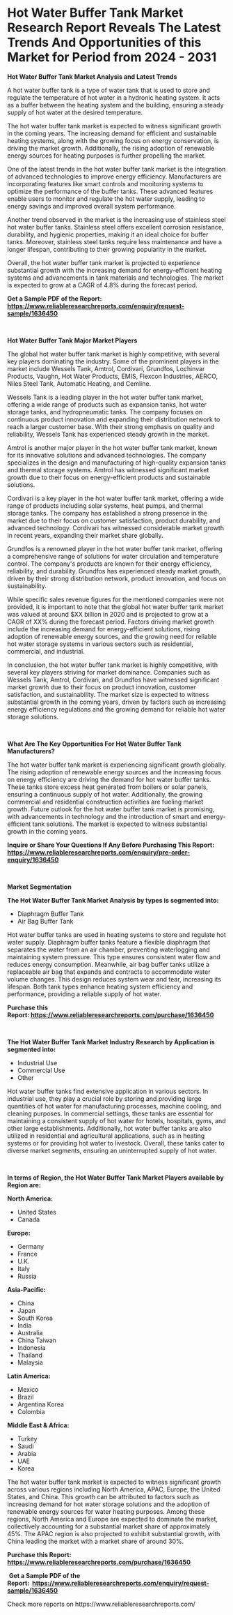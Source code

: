 <p><h1>Hot Water Buffer Tank Market Research Report Reveals The Latest Trends And Opportunities of this Market for Period from 2024 - 2031</h1></p><p><strong>Hot Water Buffer Tank Market Analysis and Latest Trends</strong></p>
<p><p>A hot water buffer tank is a type of water tank that is used to store and regulate the temperature of hot water in a hydronic heating system. It acts as a buffer between the heating system and the building, ensuring a steady supply of hot water at the desired temperature.</p><p>The hot water buffer tank market is expected to witness significant growth in the coming years. The increasing demand for efficient and sustainable heating systems, along with the growing focus on energy conservation, is driving the market growth. Additionally, the rising adoption of renewable energy sources for heating purposes is further propelling the market.</p><p>One of the latest trends in the hot water buffer tank market is the integration of advanced technologies to improve energy efficiency. Manufacturers are incorporating features like smart controls and monitoring systems to optimize the performance of the buffer tanks. These advanced features enable users to monitor and regulate the hot water supply, leading to energy savings and improved overall system performance.</p><p>Another trend observed in the market is the increasing use of stainless steel hot water buffer tanks. Stainless steel offers excellent corrosion resistance, durability, and hygienic properties, making it an ideal choice for buffer tanks. Moreover, stainless steel tanks require less maintenance and have a longer lifespan, contributing to their growing popularity in the market.</p><p>Overall, the hot water buffer tank market is projected to experience substantial growth with the increasing demand for energy-efficient heating systems and advancements in tank materials and technologies. The market is expected to grow at a CAGR of 4.8% during the forecast period.</p></p>
<p><strong>Get a Sample PDF of the Report:&nbsp; <a href="https://www.reliableresearchreports.com/enquiry/request-sample/1636450">https://www.reliableresearchreports.com/enquiry/request-sample/1636450</a></strong></p>
<p>&nbsp;</p>
<p><strong>Hot Water Buffer Tank Major Market Players</strong></p>
<p><p>The global hot water buffer tank market is highly competitive, with several key players dominating the industry. Some of the prominent players in the market include Wessels Tank, Amtrol, Cordivari, Grundfos, Lochinvar Products, Vaughn, Hot Water Products, EMIS, Flexcon Industries, AERCO, Niles Steel Tank, Automatic Heating, and Cemline.</p><p>Wessels Tank is a leading player in the hot water buffer tank market, offering a wide range of products such as expansion tanks, hot water storage tanks, and hydropneumatic tanks. The company focuses on continuous product innovation and expanding their distribution network to reach a larger customer base. With their strong emphasis on quality and reliability, Wessels Tank has experienced steady growth in the market.</p><p>Amtrol is another major player in the hot water buffer tank market, known for its innovative solutions and advanced technologies. The company specializes in the design and manufacturing of high-quality expansion tanks and thermal storage systems. Amtrol has witnessed significant market growth due to their focus on energy-efficient products and sustainable solutions.</p><p>Cordivari is a key player in the hot water buffer tank market, offering a wide range of products including solar systems, heat pumps, and thermal storage tanks. The company has established a strong presence in the market due to their focus on customer satisfaction, product durability, and advanced technology. Cordivari has witnessed considerable market growth in recent years, expanding their market share globally.</p><p>Grundfos is a renowned player in the hot water buffer tank market, offering a comprehensive range of solutions for water circulation and temperature control. The company's products are known for their energy efficiency, reliability, and durability. Grundfos has experienced steady market growth, driven by their strong distribution network, product innovation, and focus on sustainability.</p><p>While specific sales revenue figures for the mentioned companies were not provided, it is important to note that the global hot water buffer tank market was valued at around $XX billion in 2020 and is projected to grow at a CAGR of XX% during the forecast period. Factors driving market growth include the increasing demand for energy-efficient solutions, rising adoption of renewable energy sources, and the growing need for reliable hot water storage systems in various sectors such as residential, commercial, and industrial.</p><p>In conclusion, the hot water buffer tank market is highly competitive, with several key players striving for market dominance. Companies such as Wessels Tank, Amtrol, Cordivari, and Grundfos have witnessed significant market growth due to their focus on product innovation, customer satisfaction, and sustainability. The market size is expected to witness substantial growth in the coming years, driven by factors such as increasing energy efficiency regulations and the growing demand for reliable hot water storage solutions.</p></p>
<p>&nbsp;</p>
<p><strong>What Are The Key Opportunities For Hot Water Buffer Tank Manufacturers?</strong></p>
<p><p>The hot water buffer tank market is experiencing significant growth globally. The rising adoption of renewable energy sources and the increasing focus on energy efficiency are driving the demand for hot water buffer tanks. These tanks store excess heat generated from boilers or solar panels, ensuring a continuous supply of hot water. Additionally, the growing commercial and residential construction activities are fueling market growth. Future outlook for the hot water buffer tank market is promising, with advancements in technology and the introduction of smart and energy-efficient tank solutions. The market is expected to witness substantial growth in the coming years.</p></p>
<p><strong>Inquire or Share Your Questions If Any Before Purchasing This Report: <a href="https://www.reliableresearchreports.com/enquiry/pre-order-enquiry/1636450">https://www.reliableresearchreports.com/enquiry/pre-order-enquiry/1636450</a></strong></p>
<p>&nbsp;</p>
<p><strong>Market Segmentation</strong></p>
<p><strong>The Hot Water Buffer Tank Market Analysis by types is segmented into:</strong></p>
<p><ul><li>Diaphragm Buffer Tank</li><li>Air Bag Buffer Tank</li></ul></p>
<p><p>Hot water buffer tanks are used in heating systems to store and regulate hot water supply. Diaphragm buffer tanks feature a flexible diaphragm that separates the water from an air chamber, preventing waterlogging and maintaining system pressure. This type ensures consistent water flow and reduces energy consumption. Meanwhile, air bag buffer tanks utilize a replaceable air bag that expands and contracts to accommodate water volume changes. This design reduces system wear and tear, increasing its lifespan. Both tank types enhance heating system efficiency and performance, providing a reliable supply of hot water.</p></p>
<p><strong>Purchase this Report:&nbsp;<a href="https://www.reliableresearchreports.com/purchase/1636450">https://www.reliableresearchreports.com/purchase/1636450</a></strong></p>
<p>&nbsp;</p>
<p><strong>The Hot Water Buffer Tank Market Industry Research by Application is segmented into:</strong></p>
<p><ul><li>Industrial Use</li><li>Commercial Use</li><li>Other</li></ul></p>
<p><p>Hot water buffer tanks find extensive application in various sectors. In industrial use, they play a crucial role by storing and providing large quantities of hot water for manufacturing processes, machine cooling, and cleaning purposes. In commercial settings, these tanks are essential for maintaining a consistent supply of hot water for hotels, hospitals, gyms, and other large establishments. Additionally, hot water buffer tanks are also utilized in residential and agricultural applications, such as in heating systems or for providing hot water to livestock. Overall, these tanks cater to diverse market segments, ensuring an uninterrupted supply of hot water.</p></p>
<p>&nbsp;</p>
<p><strong>In terms of Region, the Hot Water Buffer Tank Market Players available by Region are:</strong></p>
<p>
    <p> <strong> North America: </strong>
        <ul>
            <li>United States</li>
            <li>Canada</li>
        </ul>
        </p> 
    <p> <strong> Europe: </strong>
        <ul>
            <li>Germany</li>
            <li>France</li>
            <li>U.K.</li>
            <li>Italy</li>
            <li>Russia</li>
        </ul>
        </p> 
    <p> <strong> Asia-Pacific: </strong>
        <ul>
            <li>China</li>
            <li>Japan</li>
            <li>South Korea</li>
            <li>India</li>
            <li>Australia</li>
            <li>China Taiwan</li>
            <li>Indonesia</li>
            <li>Thailand</li>
            <li>Malaysia</li>
        </ul>
        </p> 
    <p> <strong> Latin America: </strong>
        <ul>
            <li>Mexico</li>
            <li>Brazil</li>
            <li>Argentina Korea</li>
            <li>Colombia</li>
        </ul>
        </p> 
    <p> <strong> Middle East & Africa: </strong>
        <ul>
            <li>Turkey</li>
            <li>Saudi</li>
            <li>Arabia</li>
            <li>UAE</li>
            <li>Korea</li>
        </ul>
    </p>
    </p>
<p><p>The hot water buffer tank market is expected to witness significant growth across various regions including North America, APAC, Europe, the United States, and China. This growth can be attributed to factors such as increasing demand for hot water storage solutions and the adoption of renewable energy sources for water heating purposes. Among these regions, North America and Europe are expected to dominate the market, collectively accounting for a substantial market share of approximately 45%. The APAC region is also projected to exhibit substantial growth, with China leading the market with a market share of around 30%.</p></p>
<p><strong>Purchase this Report: <a href="https://www.reliableresearchreports.com/purchase/1636450">https://www.reliableresearchreports.com/purchase/1636450</a></strong></p>
<p>&nbsp;<strong>Get a Sample PDF of the Report:&nbsp;&nbsp;<a href="https://www.reliableresearchreports.com/enquiry/request-sample/1636450">https://www.reliableresearchreports.com/enquiry/request-sample/1636450</a></strong></p>
<p><strong></strong></p>
<p>Check more reports on https://www.reliableresearchreports.com/</p>